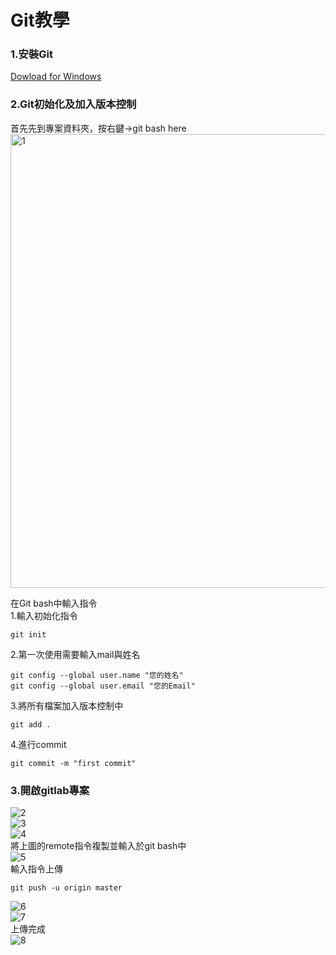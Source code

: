 # Git教學

### 1.安裝Git
<a href="https://git-scm.com/download/win">Dowload for Windows</a><br />

### 2.Git初始化及加入版本控制

首先先到專案資料夾，按右鍵->git bash here<br />
<img width="726" alt="1" src="https://user-images.githubusercontent.com/22145676/183237303-321a716b-5963-437e-b4aa-d612db0f8d59.png"><br />

在Git bash中輸入指令<br />
1.輸入初始化指令<br />
```
git init
```
2.第一次使用需要輸入mail與姓名<br />
```
git config --global user.name "您的姓名"
git config --global user.email "您的Email"
```
3.將所有檔案加入版本控制中<br />
```
git add .
```
4.進行commit<br />
```
git commit -m "first commit"
```

### 3.開啟gitlab專案
![2](https://user-images.githubusercontent.com/22145676/183237325-84ef305d-cc29-4feb-80d0-c7de5ab16fd0.jpg)<br />
![3](https://user-images.githubusercontent.com/22145676/183237331-300a9da4-8078-4e2a-ac33-36110053a4d9.jpg)<br />
![4](https://user-images.githubusercontent.com/22145676/183237333-9d783fcf-9219-4d9c-aaed-ddec2d39c486.jpg)<br />
將上圖的remote指令複製並輸入於git bash中<br />
![5](https://user-images.githubusercontent.com/22145676/183237338-65e667e5-108e-40a8-b687-258725851096.jpg)<br />
輸入指令上傳<br />
```
git push -u origin master
```
![6](https://user-images.githubusercontent.com/22145676/183237341-9fb827ca-b735-450e-890f-9d2820fa6289.jpg)<br />
![7](https://user-images.githubusercontent.com/22145676/183237344-eaf6616a-6518-453f-8cdd-9719c75e5610.jpg)<br />
上傳完成<br />
![8](https://user-images.githubusercontent.com/22145676/183237352-c9450407-1163-4008-baad-1d4205d6f8c0.jpg)<br />


